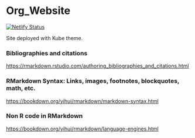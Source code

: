 # Org_Website
[![Netlify Status](https://api.netlify.com/api/v1/badges/e9db1af6-8827-453f-aac5-c042e51969cb/deploy-status)](https://app.netlify.com/sites/datatodev/deploys)

Site deployed with Kube theme.
<br>
### Bibliographies and citations
https://rmarkdown.rstudio.com/authoring_bibliographies_and_citations.html
### RMarkdown Syntax: Links, images, footnotes, blockquotes, math, etc.
https://bookdown.org/yihui/rmarkdown/markdown-syntax.html
### Non R code in RMarkdown
https://bookdown.org/yihui/rmarkdown/language-engines.html